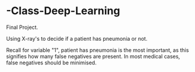 # -Class-Deep-Learning

Final Project.

Using X-ray's to decide if a patient has pneumonia or not. 

Recall for variable "1", patient has pneumonia is the most important, as this signifies how many false negatives are present.
In most medical cases, false negatives should be minimised.
